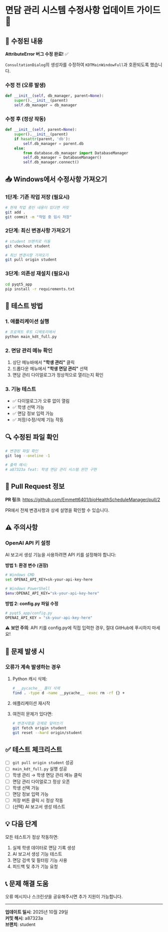 # 면담 관리 시스템 수정사항 업데이트 가이드 🔄

## 🎯 수정된 내용

**AttributeError 버그 수정 완료!** ✅

`ConsultationDialog`의 생성자를 수정하여 `KDTMainWindowFull`과 호환되도록 했습니다.

### 수정 전 (오류 발생)
```python
def __init__(self, db_manager, parent=None):
    super().__init__(parent)
    self.db_manager = db_manager
```

### 수정 후 (정상 작동)
```python
def __init__(self, parent=None):
    super().__init__(parent)
    if hasattr(parent, 'db'):
        self.db_manager = parent.db
    else:
        from database.db_manager import DatabaseManager
        self.db_manager = DatabaseManager()
        self.db_manager.connect()
```

## 📥 Windows에서 수정사항 가져오기

### 1단계: 기존 작업 저장 (필요시)
```bash
# 현재 작업 중인 내용이 있다면 커밋
git add .
git commit -m "작업 중 임시 저장"
```

### 2단계: 최신 변경사항 가져오기
```bash
# student 브랜치로 이동
git checkout student

# 최신 변경사항 가져오기
git pull origin student
```

### 3단계: 의존성 재설치 (필요시)
```bash
cd pyqt5_app
pip install -r requirements.txt
```

## 🧪 테스트 방법

### 1. 애플리케이션 실행
```bash
# 프로젝트 루트 디렉토리에서
python main_kdt_full.py
```

### 2. 면담 관리 메뉴 확인
1. 상단 메뉴바에서 **"학생 관리"** 클릭
2. 드롭다운 메뉴에서 **"학생 면담 관리"** 선택
3. 면담 관리 다이얼로그가 정상적으로 열리는지 확인

### 3. 기능 테스트
- ✅ 다이얼로그가 오류 없이 열림
- ✅ 학생 선택 가능
- ✅ 면담 정보 입력 가능
- ✅ 저장/수정/삭제 기능 작동

## 🔍 수정된 파일 확인

```bash
# 변경된 파일 확인
git log --oneline -1

# 출력 예시:
# a87323a feat: 학생 면담 관리 시스템 완전 구현
```

## 📝 Pull Request 정보

**PR 링크**: https://github.com/Emmett6401/bioHealthScheduleManager/pull/2

PR에서 전체 변경사항과 상세 설명을 확인할 수 있습니다.

## ⚠️ 주의사항

### OpenAI API 키 설정
AI 보고서 생성 기능을 사용하려면 API 키를 설정해야 합니다:

**방법 1: 환경 변수 (권장)**
```bash
# Windows CMD
set OPENAI_API_KEY=sk-your-api-key-here

# Windows PowerShell
$env:OPENAI_API_KEY="sk-your-api-key-here"
```

**방법 2: config.py 파일 수정**
```python
# pyqt5_app/config.py
OPENAI_API_KEY = "sk-your-api-key-here"
```

⚠️ **보안 주의**: API 키를 config.py에 직접 입력한 경우, 절대 GitHub에 푸시하지 마세요!

## 🐛 문제 발생 시

### 오류가 계속 발생하는 경우
1. Python 캐시 삭제:
   ```bash
   # __pycache__ 폴더 삭제
   find . -type d -name __pycache__ -exec rm -rf {} +
   ```

2. 애플리케이션 재시작

3. 여전히 문제가 있다면:
   ```bash
   # 변경사항을 강제로 덮어쓰기
   git fetch origin student
   git reset --hard origin/student
   ```

## ✅ 테스트 체크리스트

- [ ] `git pull origin student` 성공
- [ ] `main_kdt_full.py` 실행 성공
- [ ] 학생 관리 → 학생 면담 관리 메뉴 클릭
- [ ] 면담 관리 다이얼로그 정상 오픈
- [ ] 학생 선택 가능
- [ ] 면담 정보 입력 가능
- [ ] 저장 버튼 클릭 시 정상 작동
- [ ] (선택) AI 보고서 생성 테스트

## 💡 다음 단계

모든 테스트가 정상 작동하면:
1. 실제 학생 데이터로 면담 기록 생성
2. AI 보고서 생성 기능 테스트
3. 면담 검색 및 필터링 기능 사용
4. 피드백 및 추가 기능 요청

## 📞 문제 해결 도움

오류 메시지나 스크린샷을 공유해주시면 추가 지원이 가능합니다.

---

**업데이트 일시**: 2025년 10월 29일  
**커밋 해시**: a87323a  
**브랜치**: student
